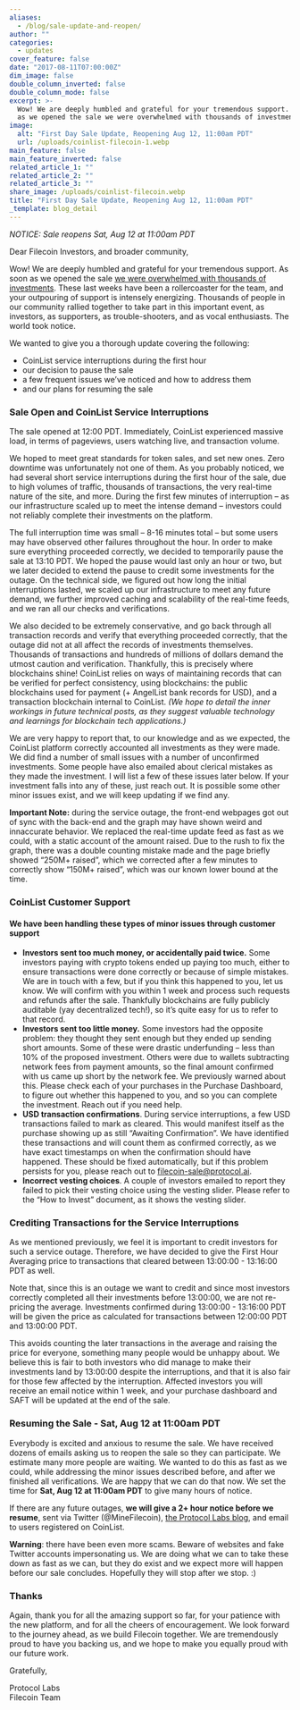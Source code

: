 ```yaml
---
aliases:
  - /blog/sale-update-and-reopen/
author: ""
categories:
  - updates
cover_feature: false
date: "2017-08-11T07:00:00Z"
dim_image: false
double_column_inverted: false
double_column_mode: false
excerpt: >-
  Wow! We are deeply humbled and grateful for your tremendous support. As soon
  as we opened the sale we were overwhelmed with thousands of investments.
image:
  alt: "First Day Sale Update, Reopening Aug 12, 11:00am PDT"
  url: /uploads/coinlist-filecoin-1.webp
main_feature: false
main_feature_inverted: false
related_article_1: ""
related_article_2: ""
related_article_3: ""
share_image: /uploads/coinlist-filecoin.webp
title: "First Day Sale Update, Reopening Aug 12, 11:00am PDT"
_template: blog_detail
---
```


_NOTICE: Sale reopens Sat, Aug 12 at 11:00am PDT_

Dear Filecoin Investors, and broader community,

Wow! We are deeply humbled and grateful for your tremendous support. As soon as we opened the sale [we were overwhelmed with thousands of investments](https://coinlist.co/currencies/filecoin/). These last weeks have been a rollercoaster for the team, and your outpouring of support is intensely energizing. Thousands of people in our community rallied together to take part in this important event, as investors, as supporters, as trouble-shooters, and as vocal enthusiasts. The world took notice.

We wanted to give you a thorough update covering the following:

- CoinList service interruptions during the first hour
- our decision to pause the sale
- a few frequent issues we’ve noticed and how to address them
- and our plans for resuming the sale

### Sale Open and CoinList Service Interruptions

The sale opened at 12:00 PDT. Immediately, CoinList experienced massive load, in terms of pageviews, users watching live, and transaction volume.

We hoped to meet great standards for token sales, and set new ones. Zero downtime was unfortunately not one of them. As you probably noticed, we had several short service interruptions during the first hour of the sale, due to high volumes of traffic, thousands of transactions, the very real-time nature of the site, and more. During the first few minutes of interruption – as our infrastructure scaled up to meet the intense demand – investors could not reliably complete their investments on the platform.

The full interruption time was small – 8-16 minutes total – but some users may have observed other failures throughout the hour. In order to make sure everything proceeded correctly, we decided to temporarily pause the sale at 13:10 PDT. We hoped the pause would last only an hour or two, but we later decided to extend the pause to credit some investments for the outage. On the technical side, we figured out how long the initial interruptions lasted, we scaled up our infrastructure to meet any future demand, we further improved caching and scalability of the real-time feeds, and we ran all our checks and verifications.

We also decided to be extremely conservative, and go back through all transaction records and verify that everything proceeded correctly, that the outage did not at all affect the records of investments themselves. Thousands of transactions and hundreds of millions of dollars demand the utmost caution and verification. Thankfully, this is precisely where blockchains shine! CoinList relies on ways of maintaining records that can be verified for perfect consistency, using blockchains: the public blockchains used for payment (+ AngelList bank records for USD), and a transaction blockchain internal to CoinList. _(We hope to detail the inner workings in future technical posts, as they suggest valuable technology and learnings for blockchain tech applications.)_

We are very happy to report that, to our knowledge and as we expected, the CoinList platform correctly accounted all investments as they were made. We did find a number of small issues with a number of unconfirmed investments. Some people have also emailed about clerical mistakes as they made the investment. I will list a few of these issues later below. If your investment falls into any of these, just reach out. It is possible some other minor issues exist, and we will keep updating if we find any.

**Important Note:** during the service outage, the front-end webpages got out of sync with the back-end and the graph may have shown weird and innaccurate behavior. We replaced the real-time update feed as fast as we could, with a static account of the amount raised. Due to the rush to fix the graph, there was a double counting mistake made and the page briefly showed “250M+ raised”, which we corrected after a few minutes to correctly show “150M+ raised”, which was our known lower bound at the time.

### CoinList Customer Support

#### We have been handling these types of minor issues through customer support

- **Investors sent too much money, or accidentally paid twice.** Some investors paying with crypto tokens ended up paying too much, either to ensure transactions were done correctly or because of simple mistakes. We are in touch with a few, but if you think this happened to you, let us know. We will confirm with you within 1 week and process such requests and refunds after the sale. Thankfully blockchains are fully publicly auditable (yay decentralized tech!), so it’s quite easy for us to refer to that record.
- **Investors sent too little money.** Some investors had the opposite problem: they thought they sent enough but they ended up sending short amounts. Some of these were drastic underfunding – less than 10% of the proposed investment. Others were due to wallets subtracting network fees from payment amounts, so the final amount confirmed with us came up short by the network fee. We previously warned about this. Please check each of your purchases in the Purchase Dashboard, to figure out whether this happened to you, and so you can complete the investment. Reach out if you need help.
- **USD transaction confirmations**. During service interruptions, a few USD transactions failed to mark as cleared. This would manifest itself as the purchase showing up as still “Awaiting Confirmation”. We have identified these transactions and will count them as confirmed correctly, as we have exact timestamps on when the confirmation should have happened. These should be fixed automatically, but if this problem persists for you, please reach out to filecoin-sale@protocol.ai.
- **Incorrect vesting choices**. A couple of investors emailed to report they failed to pick their vesting choice using the vesting slider. Please refer to the “How to Invest” document, as it shows the vesting slider.

### Crediting Transactions for the Service Interruptions

As we mentioned previously, we feel it is important to credit investors for such a service outage. Therefore, we have decided to give the First Hour Averaging price to transactions that cleared between 13:00:00 - 13:16:00 PDT as well.

Note that, since this is an outage we want to credit and since most investors correctly completed all their investments before 13:00:00, we are not re-pricing the average. Investments confirmed during 13:00:00 - 13:16:00 PDT will be given the price as calculated for transactions between 12:00:00 PDT and 13:00:00 PDT.

This avoids counting the later transactions in the average and raising the price for everyone, something many people would be unhappy about. We believe this is fair to both investors who did manage to make their investments land by 13:00:00 despite the interruptions, and that it is also fair for those few affected by the interruption. Affected investors you will receive an email notice within 1 week, and your purchase dashboard and SAFT will be updated at the end of the sale.

### Resuming the Sale - Sat, Aug 12 at 11:00am PDT

Everybody is excited and anxious to resume the sale. We have received dozens of emails asking us to reopen the sale so they can participate. We estimate many more people are waiting. We wanted to do this as fast as we could, while addressing the minor issues described before, and after we finished all verifications. We are happy that we can do that now. We set the time for **Sat, Aug 12 at 11:00am PDT** to give many hours of notice.

If there are any future outages, **we will give a 2+ hour notice before we resume**, sent via Twitter (@MineFilecoin), [the Protocol Labs blog](https://protocol.ai/blog), and email to users registered on CoinList.

**Warning**: there have been even more scams. Beware of websites and fake Twitter accounts impersonating us. We are doing what we can to take these down as fast as we can, but they do exist and we expect more will happen before our sale concludes. Hopefully they will stop after we stop. :)

### Thanks

Again, thank you for all the amazing support so far, for your patience with the new platform, and for all the cheers of encouragement. We look forward to the journey ahead, as we build Filecoin together. We are tremendously proud to have you backing us, and we hope to make you equally proud with our future work.

Gratefully,

Protocol Labs  
Filecoin Team
